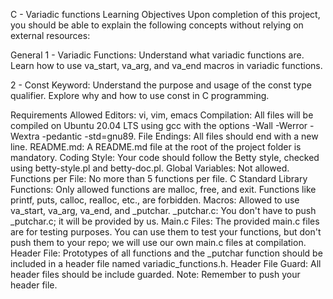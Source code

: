 C - Variadic functions
Learning Objectives Upon completion of this project, you should be able to explain the following concepts without relying on external resources:

General
1 - Variadic Functions: Understand what variadic functions are. Learn how to use va_start, va_arg, and va_end macros in variadic functions.

2 - Const Keyword: Understand the purpose and usage of the const type qualifier. Explore why and how to use const in C programming.

Requirements
Allowed Editors: vi, vim, emacs
Compilation: All files will be compiled on Ubuntu 20.04 LTS using gcc with the options -Wall -Werror -Wextra -pedantic -std=gnu89.
File Endings: All files should end with a new line.
README.md: A README.md file at the root of the project folder is mandatory.
Coding Style: Your code should follow the Betty style, checked using betty-style.pl and betty-doc.pl.
Global Variables: Not allowed.
Functions per File: No more than 5 functions per file.
C Standard Library Functions: Only allowed functions are malloc, free, and exit. Functions like printf, puts, calloc, realloc, etc., are forbidden.
Macros: Allowed to use va_start, va_arg, va_end, and _putchar.
_putchar.c: You don't have to push _putchar.c; it will be provided by us.
Main.c Files: The provided main.c files are for testing purposes. You can use them to test your functions, but don't push them to your repo; we will use our own main.c files at compilation.
Header File: Prototypes of all functions and the _putchar function should be included in a header file named variadic_functions.h.
Header File Guard: All header files should be include guarded.
Note: Remember to push your header file.